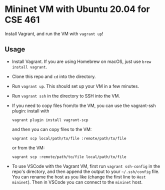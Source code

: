 # Mininet VM with Ubuntu 20.04 for CSE 461

Install Vagrant, and run the VM with `vagrant up`!

## Usage

* Install Vagrant. If you are using Homebrew on macOS, just use `brew install vagrant`.
* Clone this repo and `cd` into the directory.
* Run `vagrant up`. This should set up your VM in a few minutes.
* Run `vagrant ssh` in the directory to SSH into the VM.
* If you need to copy files from/to the VM, you can use the vagrant-ssh plugin:
  install with 
      
      vagrant plugin install vagrant-scp
      
  and then you can copy files to the VM:

      vagrant scp local/path/to/file :remote/path/to/file

  or from the VM: 

      vagrant scp :remote/path/to/file local/path/to/file

* To use VSCode with the Vagrant VM, first run `vagrant ssh-config` in the
  repo's directory, and then append the output to your `~/.ssh/config` file.
  You can rename the host as you like (change the first line to `Host mininet`).
  Then in VSCode you can connect to the `mininet` host.
